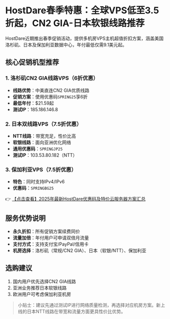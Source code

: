 # HostDare春季特惠：全球VPS低至3.5折起，CN2 GIA-日本软银线路推荐

HostDare近期推出春季促销活动，提供多机房VPS主机超值折扣方案，涵盖美国洛杉矶、日本及保加利亚数据中心，年付最低仅需9.1美元起。

## 核心促销机型推荐

### 1. 洛杉矶CN2 GIA线路VPS（6折优惠）
- **线路优势**：中美直连CN2 GIA优质线路
- **促销方案**：使用优惠码`SPRING25`享6折
- **最低年付**：$21.59起
- **测试IP**：185.186.146.8

### 2. 日本双线路VPS（7.5折优惠）
- **NTT线路**：带宽充足，性价比高
- **软银线路**：面向亚洲优化网络
- **通用优惠码**：`SPRINGJP25`
- **测试IP**：103.53.80.182（NTT）

### 3. 保加利亚VPS（7.5折优惠）
- **特色**：同时支持IPv4/IPv6
- **优惠码**：`SPRINGBG25`

👉 [【点击查看】2025年最新HostDare优惠码及特价云服务器方案汇总](https://bit.ly/hostdare)

## 服务优势说明
- **永久折扣**：所有促销方案续费同价
- **流量加倍**：年付用户可申请双倍月流量
- **支付方式**：支持支付宝/PayPal/信用卡
- **机房选择**：洛杉矶（常规/CN2 GIA）、日本（软银/NTT）、保加利亚

## 选购建议
1. 国内用户优先选择CN2 GIA线路
2. 亚洲业务推荐日本软银线路
3. 欧洲用户可考虑保加利亚机房

> 小贴士：建议先通过测试IP进行网络质量检测，再选择对应机房方案。新上线的日本NTT线路在带宽和流量方面更具性价比优势。